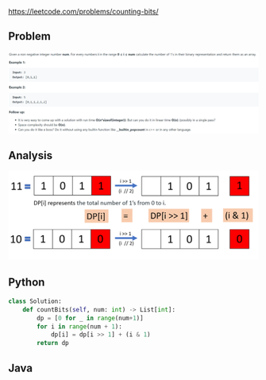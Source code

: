 <https://leetcode.com/problems/counting-bits/>
## Problem
![Problem](https://github.com/bigw660/Leetcode_Summary/blob/main/Images/338.png)

## Analysis
![Analysis](https://github.com/bigw660/Leetcode_Summary/blob/main/Images/338_Analysis.png)

## Python 
```python
class Solution:
    def countBits(self, num: int) -> List[int]:
        dp = [0 for _ in range(num+1)]
        for i in range(num + 1):
            dp[i] = dp[i >> 1] + (i & 1)
        return dp
```

## Java
